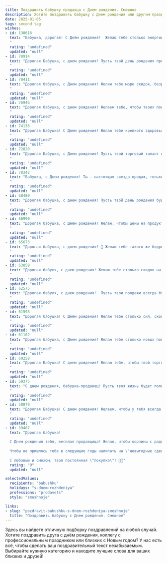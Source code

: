 ```yaml
---
title: Поздравить бабушку продавца c Днем рождения. Смешное
description: Хотите поздравить бабушку c Днем рождения или другим праздником? Наш ИИ создаст незабываемое поздравление, а вы обязательно выделитесь среди других.  
date: 2025-01-05
tags: second tag
wishes:
- id: 130616
  text: "Бабушка, дорогая! С Днём рождения!  Желаю тебе столько энергии, сколько ты когда-то вложила в продажу  самых вкусных пирожков! Пусть твой день будет таким же сладким, как твои торты, а жизнь – ярче, чем самые сочные помидоры на твоём прилавке!  Пусть покупатели (внуки и правнуки, естественно!) всегда будут довольны твоим \"товаром\" –  заботой и любовью!
  "
  rating: "undefined"
  updated: "null"
- id: 78914
  text: "Дорогая Бабушка, с днем рождения! Пусть твой день рождения пройдет на ура, как твоя скидка на распродаже! 😄  Оставайся такой же бодрой и энергичной, как твоя работа на кассе! Желаем тебе всего самого лучшего, чтобы твоя жизнь была полна сладких моментов, как конфеты в твоем магазине! 🎁🎂
  "
  rating: "undefined"
  updated: "null"
- id: 78411
  text: "Дорогая бабушка, с Днем рождения! Желаю тебе море скидок, безразмерный шкаф с новыми нарядами и чтобы все покупатели ходили за тобой по пятам, как за распродажей! 😂🎉
  "
  rating: "undefined"
  updated: "null"
- id: 76946
  text: "Дорогая бабушка, с днем рождения! Желаем тебе, чтобы твоих покупателей было столько же, сколько у тебя внуков, и чтобы каждый уходил с покупкой, а не с пустым кошельком! 🎉
  "
  rating: "undefined"
  updated: "null"
- id: 74138
  text: "Дорогая Бабушка! С Днем рождения! Желаю тебе крепкого здоровья, чтобы твои \"хитрости\" на рынке ещё долго обманывали покупателей ;)  Пусть все твои скидки будут только в твою пользу, а пенсия всегда прибавляется! 🎉🎊
  "
  rating: "undefined"
  updated: "null"
- id: 72820
  text: "Дорогая Бабушка, с Днем рождения! Пусть твой торговый талант не иссякнет никогда, а покупатели всегда уходят с улыбкой и полными сумками! 😄
  "
  rating: "undefined"
  updated: "null"
- id: 70342
  text: "Бабушка, с Днем рождения! Ты – настоящая звезда продаж, только вместо скидок раздаешь нам любовь и пирожки! 🎉🎂  Надеемся, твой день рождения пройдет на ура, а твои продажи счастьем будут просто зашкаливать!
  "
  rating: "undefined"
  updated: "null"
- id: 68480
  text: "Дорогая бабушка, с днем рождения! Пусть твой день рождения будет таким же успешным, как твои лучшие продажи! 🎉  Желаю тебе море позитива, крепкого здоровья и чтобы покупатели всегда уходили от тебя с улыбкой  и полными корзинами! 😉
  "
  rating: "undefined"
  updated: "null"
- id: 66990
  text: "Дорогая бабушка, с Днём рождения! Желаю, чтобы цены на продукты всегда были ниже, покупатели всегда были в хорошем настроении, а касса всегда била в плюс! 😉
  "
  rating: "undefined"
  updated: "null"
- id: 65673
  text: "Дорогая бабушка, с днем рождения! 🥳 Желаю тебе такого же бодрого духа, как у покупателя, который только что купил последнюю скидочную баночку варенья. Пусть твоя жизнь будет такой же сладкой, как цены на распродажах, а удача всегда будет тебе улыбаться, как покупатель, нашедший идеальный размер! 😜
  "
  rating: "undefined"
  updated: "null"
- id: 63859
  text: "Дорогая бабуля, с днем рождения! Желаю тебе столько скидок на все, что тебе нужно, что ты сама будешь удивляться, как тебе удалось все это купить!  😂  Пусть твой магазин жизни всегда будет полон покупателей и радости!
  "
  rating: "undefined"
  updated: "null"
- id: 62575
  text: "Дорогая бабуля, с днем рождения!  Пусть твои продажи всегда будут \"горячими\", а клиенты - \"сладкие\" как твои торты! 🎉🎂
  "
  rating: "undefined"
  updated: "null"
- id: 61593
  text: "Дорогая бабушка! С Днём рождения! Желаю тебе столько сил, сколько у тебя было в юности, когда ты могла целый день стоять за прилавком и укладывать товар, как кирпичи! 🥳  Пусть касса всегда будет полна, а покупатели — в восторге от твоих скидок! 😉
  "
  rating: "undefined"
  updated: "null"
- id: 61102
  text: "Дорогая бабушка, с Днем рождения! Желаю тебе столько новых покупателей, сколько у тебя внуков, чтобы от клиентов не было отбоя, как от  любимых внучат!  Желаю, чтобы каждая покупка приносила тебе  удовольствие,  а не  головную  боль,  и чтобы твой кошелек был  полным,  как  полка  в  магазине! 🎉
  "
  rating: "undefined"
  updated: "null"
- id: 60258
  text: "Дорогая Бабушка! С днем рождения! Желаю тебе, чтобы твой торговый талант приносил тебе не только деньги, но и море удовольствия! Пусть покупатели всегда уходят от тебя с улыбкой и полными сумками, а ты - с легкой душой и полным кошельком!
  "
  rating: "undefined"
  updated: "null"
- id: 59375
  text: "С днем рождения, бабушка-продавец! Пусть твоя жизнь будет полна скидок, а настроение — всегда в распродаже! 😉
  "
  rating: "undefined"
  updated: "null"
- id: 58879
  text: "Дорогая Бабушка! С днем рождения! Желаем, чтобы у тебя всегда были полные корзины покупателей,  а касса пела тебе песни о прибыли! Пусть скидки будут только для тебя, а работа - в удовольствие! 🎉🎂
  "
  rating: "undefined"
  updated: "null"
- id: 39407
  text: "Дорогая бабушка!
  
  С Днем рождения тебя, веселая продавщица! Желаю, чтобы корзины с радостью всегда были полны, а покупатели - только с улыбками! Пусть твоя жизнь будет сладкой, как самые вкусные булочки, а проблемы уходят в прошлое, как залежалый товар — по скидке!
  
  Чтобы не пришлось тебе в следующие годы налипать на \"невыгодные сделки\", а твое настроение было на уровне \"цена дня\"! Пусть твой день был бы ярким, как витрина в праздничный период, а счастье тянулось к тебе, словно магнит к запрожнему товару!
  
  С любовью и смехом, твоя постоянная \"покупка\"! 🎉💖"
  rating: "0"
  updated: "null"

selectedValues:
  recipients: "babushku"
  holidays: "s-dnem-rozhdeniya"
  professions: "prodavets"
  style: "smeshnoje"

links:
- slug: "pozdravit-babushku-s-dnem-rozhdeniya-smeshnoje"
  title: "Поздравить бабушку c Днем рождения. Смешное"
---
```


Здесь вы найдете отличную подборку поздравлений на любой случай. 
Хотите поздравить друга с днём рождения, коллегу с профессиональным праздником или близких с Новым годом? У нас есть всё, чтобы сделать ваш поздравительный текст незабываемым. Выбирайте нужную категорию и находите лучшие слова для ваших близких и друзей!
